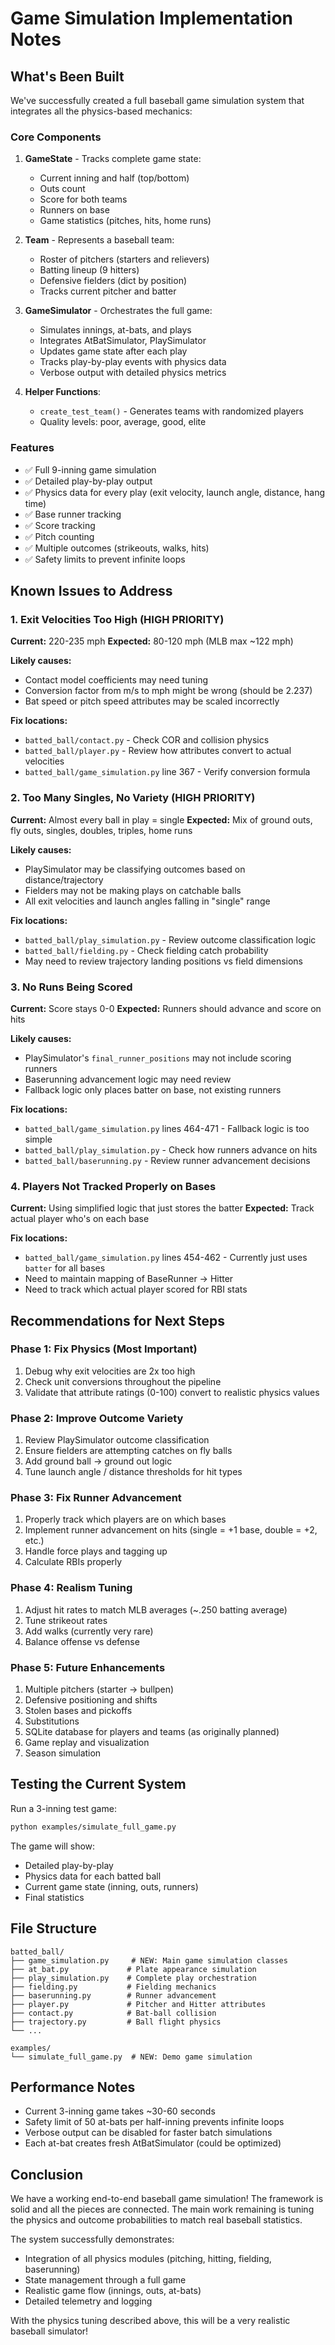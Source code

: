 # Game Simulation Implementation Notes

## What's Been Built

We've successfully created a full baseball game simulation system that integrates all the physics-based mechanics:

### Core Components

1. **GameState** - Tracks complete game state:
   - Current inning and half (top/bottom)
   - Outs count
   - Score for both teams
   - Runners on base
   - Game statistics (pitches, hits, home runs)

2. **Team** - Represents a baseball team:
   - Roster of pitchers (starters and relievers)
   - Batting lineup (9 hitters)
   - Defensive fielders (dict by position)
   - Tracks current pitcher and batter

3. **GameSimulator** - Orchestrates the full game:
   - Simulates innings, at-bats, and plays
   - Integrates AtBatSimulator, PlaySimulator
   - Updates game state after each play
   - Tracks play-by-play events with physics data
   - Verbose output with detailed physics metrics

4. **Helper Functions**:
   - `create_test_team()` - Generates teams with randomized players
   - Quality levels: poor, average, good, elite

### Features

- ✅ Full 9-inning game simulation
- ✅ Detailed play-by-play output
- ✅ Physics data for every play (exit velocity, launch angle, distance, hang time)
- ✅ Base runner tracking
- ✅ Score tracking
- ✅ Pitch counting
- ✅ Multiple outcomes (strikeouts, walks, hits)
- ✅ Safety limits to prevent infinite loops

## Known Issues to Address

### 1. Exit Velocities Too High (HIGH PRIORITY)
**Current:** 220-235 mph
**Expected:** 80-120 mph (MLB max ~122 mph)

**Likely causes:**
- Contact model coefficients may need tuning
- Conversion factor from m/s to mph might be wrong (should be 2.237)
- Bat speed or pitch speed attributes may be scaled incorrectly

**Fix locations:**
- `batted_ball/contact.py` - Check COR and collision physics
- `batted_ball/player.py` - Review how attributes convert to actual velocities
- `batted_ball/game_simulation.py` line 367 - Verify conversion formula

### 2. Too Many Singles, No Variety (HIGH PRIORITY)
**Current:** Almost every ball in play = single
**Expected:** Mix of ground outs, fly outs, singles, doubles, triples, home runs

**Likely causes:**
- PlaySimulator may be classifying outcomes based on distance/trajectory
- Fielders may not be making plays on catchable balls
- All exit velocities and launch angles falling in "single" range

**Fix locations:**
- `batted_ball/play_simulation.py` - Review outcome classification logic
- `batted_ball/fielding.py` - Check fielding catch probability
- May need to review trajectory landing positions vs field dimensions

### 3. No Runs Being Scored
**Current:** Score stays 0-0
**Expected:** Runners should advance and score on hits

**Likely causes:**
- PlaySimulator's `final_runner_positions` may not include scoring runners
- Baserunning advancement logic may need review
- Fallback logic only places batter on base, not existing runners

**Fix locations:**
- `batted_ball/game_simulation.py` lines 464-471 - Fallback logic is too simple
- `batted_ball/play_simulation.py` - Check how runners advance on hits
- `batted_ball/baserunning.py` - Review runner advancement decisions

### 4. Players Not Tracked Properly on Bases
**Current:** Using simplified logic that just stores the batter
**Expected:** Track actual player who's on each base

**Fix locations:**
- `batted_ball/game_simulation.py` lines 454-462 - Currently just uses `batter` for all bases
- Need to maintain mapping of BaseRunner -> Hitter
- Need to track which actual player scored for RBI stats

## Recommendations for Next Steps

### Phase 1: Fix Physics (Most Important)
1. Debug why exit velocities are 2x too high
2. Check unit conversions throughout the pipeline
3. Validate that attribute ratings (0-100) convert to realistic physics values

### Phase 2: Improve Outcome Variety
1. Review PlaySimulator outcome classification
2. Ensure fielders are attempting catches on fly balls
3. Add ground ball -> ground out logic
4. Tune launch angle / distance thresholds for hit types

### Phase 3: Fix Runner Advancement
1. Properly track which players are on which bases
2. Implement runner advancement on hits (single = +1 base, double = +2, etc.)
3. Handle force plays and tagging up
4. Calculate RBIs properly

### Phase 4: Realism Tuning
1. Adjust hit rates to match MLB averages (~.250 batting average)
2. Tune strikeout rates
3. Add walks (currently very rare)
4. Balance offense vs defense

### Phase 5: Future Enhancements
1. Multiple pitchers (starter → bullpen)
2. Defensive positioning and shifts
3. Stolen bases and pickoffs
4. Substitutions
5. SQLite database for players and teams (as originally planned)
6. Game replay and visualization
7. Season simulation

## Testing the Current System

Run a 3-inning test game:
```bash
python examples/simulate_full_game.py
```

The game will show:
- Detailed play-by-play
- Physics data for each batted ball
- Current game state (inning, outs, runners)
- Final statistics

## File Structure

```
batted_ball/
├── game_simulation.py     # NEW: Main game simulation classes
├── at_bat.py             # Plate appearance simulation
├── play_simulation.py    # Complete play orchestration
├── fielding.py           # Fielding mechanics
├── baserunning.py        # Runner advancement
├── player.py             # Pitcher and Hitter attributes
├── contact.py            # Bat-ball collision
├── trajectory.py         # Ball flight physics
└── ...

examples/
└── simulate_full_game.py  # NEW: Demo game simulation
```

## Performance Notes

- Current 3-inning game takes ~30-60 seconds
- Safety limit of 50 at-bats per half-inning prevents infinite loops
- Verbose output can be disabled for faster batch simulations
- Each at-bat creates fresh AtBatSimulator (could be optimized)

## Conclusion

We have a working end-to-end baseball game simulation! The framework is solid and all the pieces are connected. The main work remaining is tuning the physics and outcome probabilities to match real baseball statistics.

The system successfully demonstrates:
- Integration of all physics modules (pitching, hitting, fielding, baserunning)
- State management through a full game
- Realistic game flow (innings, outs, at-bats)
- Detailed telemetry and logging

With the physics tuning described above, this will be a very realistic baseball simulator!
